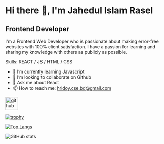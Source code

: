 # Hi there 👋, I'm Jahedul Islam Rasel
## Frontend Developer
I'm a Frontend Web Developer who is passionate about making error-free websites with 100% client satisfaction. I have a passion for learning and sharing my knowledge with others as publicly as possible.

Skills:  REACT / JS / HTML / CSS

- 🌱 I’m currently learning Javascript 
- 👯 I’m looking to collaborate on Github 
- 💬 Ask me about React 
- 📫 How to reach me: hridoy.cse.bd@gmail.com 


[<img src='https://cdn.jsdelivr.net/npm/simple-icons@3.0.1/icons/github.svg' alt='github' height='40'>](https://github.com/hridoy2024)  

[![trophy](https://github-profile-trophy.vercel.app/?username=hridoy2024)](https://github.com/ryo-ma/github-profile-trophy)

[![Top Langs](https://github-readme-stats.vercel.app/api/top-langs/?username=hridoy2024)](https://github.com/anuraghazra/github-readme-stats)

![GitHub stats](https://github-readme-stats.vercel.app/api?username=hridoy2024&show_icons=true&count_private=true)  




